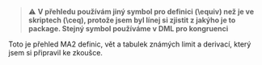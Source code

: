 > :warning: **V přehledu používám jiný symbol pro definici (\equiv) než je ve skriptech (\ceq), protože jsem byl línej si zjistit z jakýho je to package. Stejný symbol používáme v DML pro kongruenci**

Toto je přehled MA2 definic, vět a tabulek známých limit a derivací, který jsem si připravil ke zkoušce.
